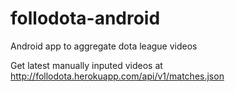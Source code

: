 follodota-android
=================

Android app to aggregate dota league videos

Get latest manually inputed videos at http://follodota.herokuapp.com/api/v1/matches.json
